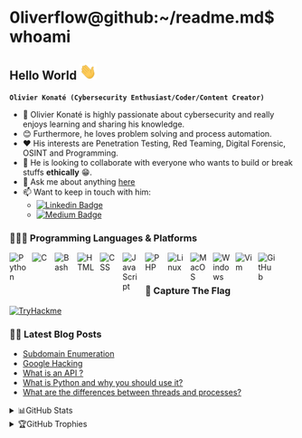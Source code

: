 # 0liverflow@github:~/readme.md$ whoami
## Hello World <img src="https://github.com/inspirasiprogrammer/inspirasiprogrammer/blob/main/wave.gif" width="30px">

**`Olivier Konaté (Cybersecurity Enthusiast/Coder/Content Creator)`**

- 🔐 Olivier Konaté is highly passionate about cybersecurity and really enjoys learning and sharing his knowledge.
- 😊 Furthermore, he loves problem solving and process automation.
- ❤️ His interests are Penetration Testing, Red Teaming, Digital Forensic, OSINT and Programming. 
- 👬 He is looking to collaborate with everyone who wants to build or break stuffs **ethically** 😁.
- 💬 Ask me about anything <a href="https://github.com/0liverFlow/0liverFlow/issues">here</a>
-  📫 Want to keep in touch with him: 
   - [![Linkedin Badge](https://img.shields.io/badge/-LinkedIn-blue?style=flat-square&logo=Linkedin&logoColor=white&link=https://www.linkedin.com/in/konateolivier)](https://www.linkedin.com/in/konateolivier) 
   - [![Medium Badge](https://img.shields.io/badge/-Medium-000000?style=flat-square&labelColor=000000&logo=Medium&link=https://olivierkonate.medium.com/)](https://olivierkonate.medium.com/)

### 👨🏾‍💻 Programming Languages & Platforms

<img align="left" alt="Python" width="30px" style="padding-right:10px;" src="https://cdn.jsdelivr.net/gh/devicons/devicon/icons/python/python-plain.svg" />
<img align="left" alt="C" width="30px" style="padding-right:10px;" src="https://cdn.jsdelivr.net/gh/devicons/devicon/icons/c/c-plain.svg" />
<img align="left" alt="Bash" width="30px" style="padding-right:10px;" src="https://cdn.jsdelivr.net/gh/devicons/devicon/icons/bash/bash-original.svg" />
<img align="left" alt="HTML" width="30px" style="padding-right:10px;" src="https://cdn.jsdelivr.net/gh/devicons/devicon/icons/html5/html5-plain.svg" />
<img align="left" alt="CSS" width="30px" style="padding-right:10px;" src="https://cdn.jsdelivr.net/gh/devicons/devicon/icons/css3/css3-plain.svg" />
<img align="left" alt="JavaScript" width="30px" style="padding-right:10px;" src="https://cdn.jsdelivr.net/gh/devicons/devicon/icons/javascript/javascript-plain.svg"/>
<img align="left" alt="PHP" width="30px" style="padding-right:10px;" src="https://cdn.jsdelivr.net/gh/devicons/devicon/icons/php/php-plain.svg" />
<img align="left" alt="Linux" width="30px" style="padding-right:10px;" src="https://cdn.jsdelivr.net/gh/devicons/devicon/icons/linux/linux-plain.svg" />
<img align="left" alt="MacOS" width="30px" style="padding-right:10px;" src="https://cdn-icons-png.flaticon.com/512/2/2235.png" />
<img align="left" alt="Windows" width="30px" style="padding-right:10px;" src="https://upload.wikimedia.org/wikipedia/commons/thumb/8/87/Windows_logo_-_2021.svg/1920px-Windows_logo_-_2021.svg.png">
<img align="left" alt="Vim" width="30px" style="padding-right:10px;" src="https://upload.wikimedia.org/wikipedia/commons/9/9f/Vimlogo.svg"/>
<img align="left" alt="GitHub" width="30px" style="padding-right:10px;" src="https://cdn.jsdelivr.net/gh/devicons/devicon/icons/github/github-original.svg" />
<br/><br/>
                                                                                 
### 🚩 Capture The Flag

[![TryHackme](https://tryhackme-badges.s3.amazonaws.com/0liverFlow.png)](https://tryhackme.com/p/0liverFlow)


### ✍🏾 Latest Blog Posts
<!-- BLOG-POST-LIST:START -->
- [Subdomain Enumeration](https://olivierkonate.medium.com/subdomain-enumeration-2c6d4c553df4?source=rss-24b712d29cc------2)
- [Google Hacking](https://olivierkonate.medium.com/google-hacking-4e261abced5?source=rss-24b712d29cc------2)
- [What is an API ?](https://olivierkonate.medium.com/what-is-an-api-1bea8064aaba?source=rss-24b712d29cc------2)
- [What is Python and why you should use it?](https://olivierkonate.medium.com/what-is-python-and-why-you-should-use-it-48b5926a962d?source=rss-24b712d29cc------2)
- [What are the differences between threads and processes?](https://olivierkonate.medium.com/whats-the-differences-between-a-thread-and-a-process-8c45ba74065f?source=rss-24b712d29cc------2)
<!-- BLOG-POST-LIST:END -->
<details>
  <summary>📊GitHub Stats</summary>
  <table>
    <tr>
      <td align="center" style="padding=0;width=50%;">
        <img src="https://github-readme-stats.vercel.app/api/?username=0liverFlow&show_icons=true&theme=radical&hide_border=true&hide_title=true&count_private=true" />
      </td>
      <td align="center" style="padding=0;width=50%;">
        <img src="https://github-readme-stats.quantumlytangled.vercel.app/api/top-langs/?username=0liverFlow&show_icons=true&theme=radical&hide_border=true&icon_color=00000000&count_private=true" />
      </td>
    </tr>
  </table>
</details>
  
<details>
  <summary>🏆GitHub Trophies</summary>
<img align="left" alt="0liverFlow's GitHub Stats" src="https://github-profile-trophy.vercel.app/?username=0liverFlow&theme=darkhub" />
</details>
<br>
